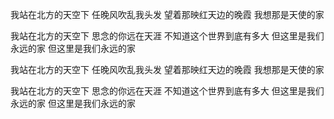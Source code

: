 
我站在北方的天空下
任晚风吹乱我头发
望着那映红天边的晚霞
我想那是天使的家

我站在北方的天空下
思念的你远在天涯
不知道这个世界到底有多大
但这里是我们永远的家
但这里是我们永远的家

我站在北方的天空下
任晚风吹乱我头发
望着那映红天边的晚霞
我想那是天使的家

我站在北方的天空下
思念的你远在天涯
不知道这个世界到底有多大
但这里是我们永远的家
但这里是我们永远的家